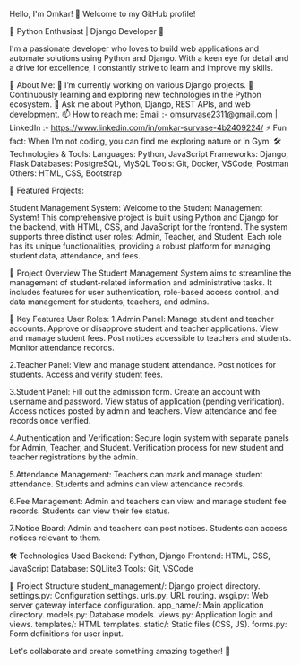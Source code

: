 Hello, I'm Omkar! 👋
Welcome to my GitHub profile!

🌟 Python Enthusiast | Django Developer 🌟

I'm a passionate developer who loves to build web applications and automate solutions using Python and Django. With a keen eye for detail and a drive for excellence, 
I constantly strive to learn and improve my skills.

🚀 About Me:
🔭 I’m currently working on various Django projects.
🌱 Continuously learning and exploring new technologies in the Python ecosystem.
💬 Ask me about Python, Django, REST APIs, and web development.
📫 How to reach me: Email :- omsurvase2311@gmail.com | LinkedIn :- https://www.linkedin.com/in/omkar-survase-4b2409224/
⚡ Fun fact: When I'm not coding, you can find me exploring nature or in Gym.
🛠️ Technologies & Tools:
Languages: Python, JavaScript
Frameworks: Django, Flask
Databases: PostgreSQL, MySQL
Tools: Git, Docker, VSCode, Postman
Others: HTML, CSS, Bootstrap


📂 Featured Projects:

Student Management System: Welcome to the Student Management System! This comprehensive project is built using Python and Django for the backend, with HTML, CSS, and JavaScript for the frontend. 
The system supports three distinct user roles: Admin, Teacher, and Student. Each role has its unique functionalities, providing a robust platform for managing student data, attendance, and fees.

🚀 Project Overview
The Student Management System aims to streamline the management of student-related information and administrative tasks. It includes features for user authentication, role-based access control,
and data management for students, teachers, and admins.

🔑 Key Features
User Roles:
1.Admin Panel:
  Manage student and teacher accounts.
  Approve or disapprove student and teacher applications.
  View and manage student fees.
  Post notices accessible to teachers and students.
  Monitor attendance records.

2.Teacher Panel:
  View and manage student attendance.
  Post notices for students.
  Access and verify student fees.
  
3.Student Panel:
 Fill out the admission form.
 Create an account with username and password.
 View status of application (pending verification).
 Access notices posted by admin and teachers.
 View attendance and fee records once verified.

4.Authentication and Verification:
  Secure login system with separate panels for Admin, Teacher, and Student.
  Verification process for new student and teacher registrations by the admin.

5.Attendance Management:
 Teachers can mark and manage student attendance.
 Students and admins can view attendance records.
 
6.Fee Management:
 Admin and teachers can view and manage student fee records.
 Students can view their fee status.

7.Notice Board:
 Admin and teachers can post notices.
 Students can access notices relevant to them.


🛠️ Technologies Used
   Backend: Python, Django
   Frontend: HTML, CSS, JavaScript
   Database: SQLlite3 
  Tools: Git, VSCode


📂 Project Structure
   student_management/: Django project directory.
   settings.py: Configuration settings.
   urls.py: URL routing.
   wsgi.py: Web server gateway interface configuration.
   app_name/: Main application directory.
   models.py: Database models.
   views.py: Application logic and views.
   templates/: HTML templates.
   static/: Static files (CSS, JS).
   forms.py: Form definitions for user input.

Let's collaborate and create something amazing together! 🚀
<!---
pyOmkar/pyOmkar is a ✨ special ✨ repository because its `README.md` (this file) appears on your GitHub profile.
You can click the Preview link to take a look at your changes.
--->
